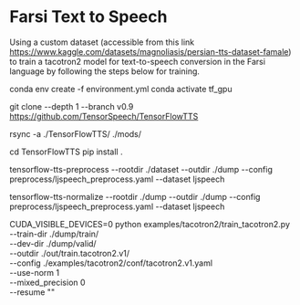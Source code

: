 # Farsi Text to Speech
Using a custom dataset (accessible from this link https://www.kaggle.com/datasets/magnoliasis/persian-tts-dataset-famale) to train a tacotron2 model for text-to-speech conversion in the Farsi language by following the steps below for training.


conda env create -f environment.yml
conda activate tf_gpu

git clone --depth 1 --branch v0.9 https://github.com/TensorSpeech/TensorFlowTTS

rsync -a ./TensorFlowTTS/ ./mods/

cd TensorFlowTTS
pip install .

tensorflow-tts-preprocess --rootdir ./dataset --outdir ./dump --config preprocess/ljspeech_preprocess.yaml --dataset ljspeech

tensorflow-tts-normalize --rootdir ./dump --outdir ./dump --config preprocess/ljspeech_preprocess.yaml --dataset ljspeech

CUDA_VISIBLE_DEVICES=0 python examples/tacotron2/train_tacotron2.py \
  --train-dir ./dump/train/ \
  --dev-dir ./dump/valid/ \
  --outdir ./out/train.tacotron2.v1/ \
  --config ./examples/tacotron2/conf/tacotron2.v1.yaml \
  --use-norm 1 \
  --mixed_precision 0 \
  --resume ""
